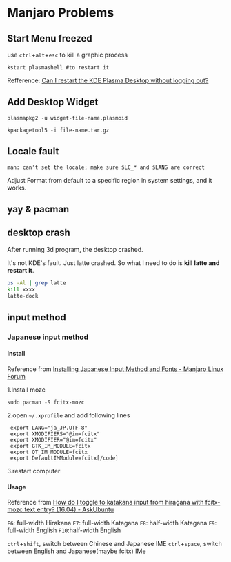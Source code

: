 
# Manjaro Problems

## Start Menu freezed

use `ctrl`+`alt`+`esc` to kill a graphic process

```console
kstart plasmashell #to restart it
```

Refference:
[Can I restart the KDE Plasma Desktop without logging out?](https://askubuntu.com/questions/481329/can-i-restart-the-kde-plasma-desktop-without-logging-out)

## Add Desktop Widget

```console
plasmapkg2 -u widget-file-name.plasmoid
```

```console
kpackagetool5 -i file-name.tar.gz
```

## Locale fault

```log
man: can't set the locale; make sure $LC_* and $LANG are correct
```

Adjust Format from default to a specific region in system settings, and it works.

## yay & pacman

## desktop crash

After running 3d program, the desktop crashed.

It's not KDE's fault. Just latte crashed. So what I need to do is **kill latte and restart it**.

```bash
ps -Al | grep latte
kill xxxx
latte-dock
```

## input method

### Japanese input method

#### Install

Reference from [Installing Japanese Input Method and Fonts - Manjaro Linux Forum](https://archived.forum.manjaro.org/t/installing-japanese-input-method-and-fonts/10020)

1.Install mozc

```shell
sudo pacman -S fcitx-mozc
```

2.open `~/.xprofile` and add following lines

```shell
 export LANG="ja_JP.UTF-8"
 export XMODIFIERS="@im=fcitx"
 export XMODIFIER="@im=fcitx"
 export GTK_IM_MODULE=fcitx
 export QT_IM_MODULE=fcitx
 export DefaultIMModule=fcitx[/code]
```

3.restart computer

#### Usage

Reference from [How do I toggle to katakana input from hiragana with fcitx-mozc text entry? (16.04) - AskUbuntu](https://askubuntu.com/questions/886426/how-do-i-toggle-to-katakana-input-from-hiragana-with-fcitx-mozc-text-entry-16)

`F6`: full-width Hirakana
`F7`: full-width Katagana
`F8`: half-width Katagana
`F9`: full-width English
`F10`:half-width English

`ctrl`+`shift`, switch between Chinese and Japanese IME
`ctrl`+`space`, switch between English and Japanese(maybe fcitx) IMe
